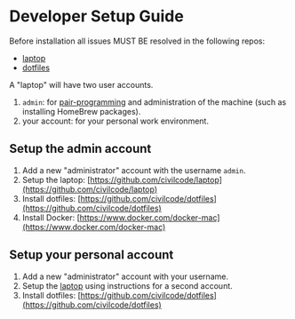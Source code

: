 # Developer Setup Guide

Before installation all issues MUST BE resolved in the following repos:

* [laptop](https://github.com/civilcode/laptop)
* [dotfiles](https://github.com/civilcode/dotfiles)

A "laptop" will have two user accounts.

1. `admin`: for [pair-programming](./pair-programming.md) and administration of the machine (such as installing HomeBrew packages).
2. your account: for your personal work environment.

## Setup the admin account

1. Add a new "administrator" account with the username `admin`.
2. Setup the laptop: [https://github.com/civilcode/laptop](https://github.com/civilcode/laptop)
3. Install dotfiles: [https://github.com/civilcode/dotfiles](https://github.com/civilcode/dotfiles)
4. Install Docker: [https://www.docker.com/docker-mac](https://www.docker.com/docker-mac)

## Setup your personal account

1. Add a new "administrator" account with your username.
2. Setup the [laptop](https://github.com/civilcode/laptop) using instructions for a second account.
3. Install dotfiles: [https://github.com/civilcode/dotfiles](https://github.com/civilcode/dotfiles)
